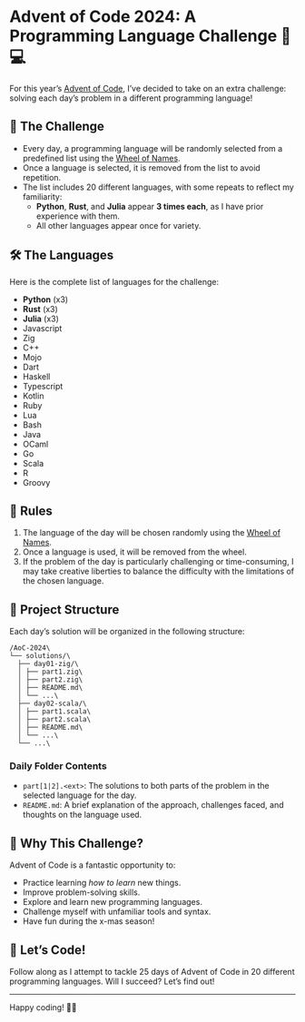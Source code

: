 # Advent of Code 2024: A Programming Language Challenge 🎄💻

For this year’s [Advent of Code](https://adventofcode.com/2024), I’ve decided to take on an extra challenge: solving each day’s problem in a different programming language!

## 🎯 The Challenge
- Every day, a programming language will be randomly selected from a predefined list using the [Wheel of Names](https://wheelofnames.com/).
- Once a language is selected, it is removed from the list to avoid repetition.
- The list includes 20 different languages, with some repeats to reflect my familiarity:
  - **Python**, **Rust**, and **Julia** appear **3 times each**, as I have prior experience with them.
  - All other languages appear once for variety.

## 🛠️ The Languages
Here is the complete list of languages for the challenge:
- **Python** (x3)
- **Rust** (x3)
- **Julia** (x3)
- Javascript
- Zig
- C++
- Mojo
- Dart
- Haskell
- Typescript
- Kotlin
- Ruby
- Lua
- Bash
- Java
- OCaml
- Go
- Scala
- R
- Groovy

## 📝 Rules
1. The language of the day will be chosen randomly using the [Wheel of Names](https://wheelofnames.com/).
2. Once a language is used, it will be removed from the wheel.
3. If the problem of the day is particularly challenging or time-consuming, I may take creative liberties to balance the difficulty with the limitations of the chosen language.

## 📁 Project Structure
Each day’s solution will be organized in the following structure:
```
/AoC-2024\
└── solutions/\
  ├── day01-zig/\
  │ ├── part1.zig\
  │ ├── part2.zig\
  │ ├── README.md\
  │ └── ...\
  ├── day02-scala/\
  │ ├── part1.scala\
  │ ├── part2.scala\
  │ ├── README.md\
  │ └── ...\
  └── ...\
```

### Daily Folder Contents
- `part[1|2].<ext>`: The solutions to both parts of the problem in the selected language for the day.
- `README.md`: A brief explanation of the approach, challenges faced, and thoughts on the language used.

## 🌟 Why This Challenge?
Advent of Code is a fantastic opportunity to:
- Practice learning *how to learn* new things.
- Improve problem-solving skills.
- Explore and learn new programming languages.
- Challenge myself with unfamiliar tools and syntax.
- Have fun during the x-mas season!

## 🚀 Let’s Code!
Follow along as I attempt to tackle 25 days of Advent of Code in 20 different programming languages. Will I succeed? Let’s find out!

---
Happy coding! 🎄✨
